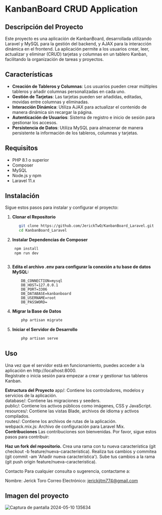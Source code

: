 # KanbanBoard CRUD Application

## Descripción del Proyecto

Este proyecto es una aplicación de KanbanBoard, desarrollada utilizando Laravel y MySQL para la gestión del backend, y AJAX para la interacción dinámica en el frontend. La aplicación permite a los usuarios crear, leer, actualizar y eliminar (CRUD) tarjetas y columnas en un tablero Kanban, facilitando la organización de tareas y proyectos.

## Características

- **Creación de Tableros y Columnas**: Los usuarios pueden crear múltiples tableros y añadir columnas personalizadas en cada uno.
- **Gestión de Tarjetas**: Las tarjetas pueden ser añadidas, editadas, movidas entre columnas y eliminadas.
- **Interacción Dinámica**: Utiliza AJAX para actualizar el contenido de manera dinámica sin recargar la página.
- **Autenticación de Usuarios**: Sistema de registro e inicio de sesión para gestionar los accesos.
- **Persistencia de Datos**: Utiliza MySQL para almacenar de manera persistente la información de los tableros, columnas y tarjetas.

## Requisitos

- PHP 8.1 o superior
- Composer
- MySQL
- Node.js y npm
- Laravel 11.x

## Instalación

Sigue estos pasos para instalar y configurar el proyecto:

1. **Clonar el Repositorio**

    ```bash
       git clone https://github.com/JerickTwO/KanbanBoard_Laravel.git
       cd KanbanBoard_Laravel
   
2. **Instalar Dependencias de Composer**

   ```bash
    npm install
    npm run dev



3. **Edita el archivo .env para configurar la conexión a tu base de datos MySQL:**

    ```plaintext
        DB_CONNECTION=mysql
        DB_HOST=127.0.0.1
        DB_PORT=3306
        DB_DATABASE=kanbanboard
        DB_USERNAME=root
        DB_PASSWORD=
    
4. **Migrar la Base de Datos**

    ```bash
        php artisan migrate

5. **Iniciar el Servidor de Desarrollo**

    ```bash
        php artisan serve
## Uso
Una vez que el servidor está en funcionamiento, puedes acceder a la aplicación en http://localhost:8000. 
<br>Regístrate o inicia sesión para empezar a crear y gestionar tus tableros Kanban.

**Estructura del Proyecto**
app/: Contiene los controladores, modelos y servicios de la aplicación.<br>
database/: Contiene las migraciones y seeders.<br>
public/: Contiene los activos públicos como imágenes, CSS y JavaScript.<br>
resources/: Contiene las vistas Blade, archivos de idioma y activos compilados.<br>
routes/: Contiene los archivos de rutas de la aplicación.<br>
webpack.mix.js: Archivo de configuración para Laravel Mix.<br>
**Contribuciones**
Las contribuciones son bienvenidas. Por favor, sigue estos pasos para contribuir:

**Haz un fork del repositorio.**
Crea una rama con tu nueva característica (git checkout -b feature/nueva-caracteristica).
Realiza tus cambios y commitea (git commit -am 'Añadir nueva característica').
Sube tus cambios a la rama (git push origin feature/nueva-caracteristica).

Contacto
Para cualquier consulta o sugerencia, contactame a:

Nombre: Jerick Toro
Correo Electrónico: jerickjjtm774@gmail.com

## Imagen del proyecto
![Captura de pantalla 2024-05-10 135634](https://github.com/JerickTwO/KanbanBoard_Laravel/assets/137414207/20c08ff4-5f1f-4f98-9175-3494c60fd7c2)

